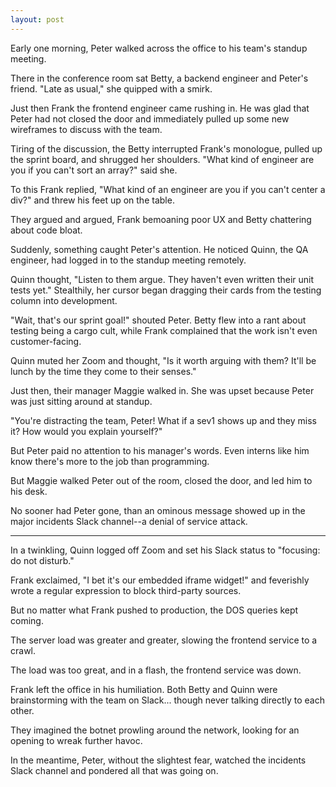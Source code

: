 ```yaml
---
layout: post
---
```


Early one morning, Peter walked across the office to his team's standup meeting.

There in the conference room sat Betty, a backend engineer and Peter's friend.
"Late as usual," she quipped with a smirk.

Just then Frank the frontend engineer came rushing in. He was glad that Peter
had not closed the door and immediately pulled up some new wireframes to
discuss with the team.

Tiring of the discussion, the Betty interrupted Frank's monologue, pulled up the
sprint board, and shrugged her shoulders.  "What kind of engineer are you if you
can't sort an array?" said she.

To this Frank replied, "What kind of an engineer are you if you can't center a
div?" and threw his feet up on the table.

They argued and argued, Frank bemoaning poor UX and Betty chattering about code
bloat.

Suddenly, something caught Peter's attention. He noticed Quinn, the QA engineer,
had logged in to the standup meeting remotely.

Quinn thought, "Listen to them argue. They haven't even written their unit
tests yet." Stealthily, her cursor began dragging their cards from the testing
column into development.

"Wait, that's our sprint goal!" shouted Peter. Betty flew into a rant about
testing being a cargo cult, while Frank complained that the work isn't even
customer-facing.

Quinn muted her Zoom and thought, "Is it worth arguing with them? It'll be lunch
by the time they come to their senses."

Just then, their manager Maggie walked in. She was upset because Peter was just
sitting around at standup.

"You're distracting the team, Peter! What if a sev1 shows up and they miss it?
How would you explain yourself?"

But Peter paid no attention to his manager's words. Even interns like him know
there's more to the job than programming.

But Maggie walked Peter out of the room, closed the door, and led him to his
desk.

No sooner had Peter gone, than an ominous message showed up in the major
incidents Slack channel--a denial of service attack.

---

In a twinkling, Quinn logged off Zoom and set his Slack status to "focusing: do not disturb."

Frank exclaimed, "I bet it's our embedded iframe widget!" and feverishly wrote a regular expression to block third-party sources.

But no matter what Frank pushed to production, the DOS queries kept coming.

The server load was greater and greater, slowing the frontend service to a crawl.

The load was too great, and in a flash, the frontend service was down.

Frank left the office in his humiliation. Both Betty and Quinn were brainstorming with the team on Slack... though never talking directly to each other.

They imagined the botnet prowling around the network, looking for an opening to wreak further havoc.

In the meantime, Peter, without the slightest fear, watched the incidents Slack channel and pondered all that was going on.
